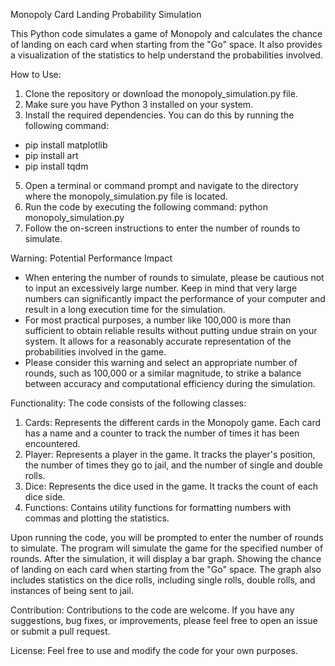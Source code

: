 Monopoly Card Landing Probability Simulation

This Python code simulates a game of Monopoly and calculates the chance of landing on each card when starting from the "Go" space. It also provides a visualization of the statistics to help understand the probabilities involved.

How to Use:

1. Clone the repository or download the monopoly_simulation.py file.
2. Make sure you have Python 3 installed on your system.
3. Install the required dependencies. You can do this by running the following command:
- pip install matplotlib
- pip install art
- pip install tqdm
5. Open a terminal or command prompt and navigate to the directory where the monopoly_simulation.py file is located.
6. Run the code by executing the following command:
python monopoly_simulation.py
7. Follow the on-screen instructions to enter the number of rounds to simulate.

Warning: Potential Performance Impact
- When entering the number of rounds to simulate, please be cautious not to input an excessively large number. Keep in mind that very large numbers can significantly impact the performance of your computer and       result in a long execution time for the simulation.
- For most practical purposes, a number like 100,000 is more than sufficient to obtain reliable results without putting undue strain on your system. It allows for a reasonably accurate representation of the          probabilities involved in the game.
- Please consider this warning and select an appropriate number of rounds, such as 100,000 or a similar magnitude, to strike a balance between accuracy and computational efficiency during the simulation.

Functionality:
The code consists of the following classes:

1. Cards: Represents the different cards in the Monopoly game. Each card has a name and a counter to track the number of times it has been encountered.
2. Player: Represents a player in the game. It tracks the player's position, the number of times they go to jail, and the number of single and double rolls.
3. Dice: Represents the dice used in the game. It tracks the count of each dice side.
4. Functions: Contains utility functions for formatting numbers with commas and plotting the statistics.

Upon running the code, you will be prompted to enter the number of rounds to simulate. The program will simulate the game for the specified number of rounds. After the simulation, it will display a bar graph. Showing the chance of landing on each card when starting from the "Go" space. The graph also includes statistics on the dice rolls, including single rolls, double rolls, and instances of being sent to jail.

Contribution:
Contributions to the code are welcome. If you have any suggestions, bug fixes, or improvements, please feel free to open an issue or submit a pull request.

License:
Feel free to use and modify the code for your own purposes.
